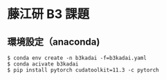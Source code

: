 # 藤江研 B3 課題

## 環境設定（anaconda)

```
$ conda env create -n b3kadai -f=b3kadai.yaml
$ conda acivate b3kadai
$ pip install pytorch cudatoolkit=11.3 -c pytorch
```

